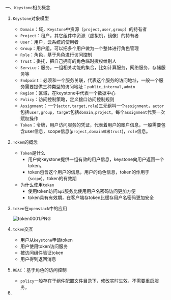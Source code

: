 一、`Keystone`相关概念

1. `Keystone`对象模型
   - `Domain`：域，`Keystone`中资源（`project,user,group`）的持有者
   - `Project`：租户，其它组件中资源（虚拟机，镜像）的持有者
   - `User`：用户，云系统的使用者
   - `Group`：用户组，可以把多个用户做为一个整体进行角色管理
   - `Role`：角色，基于角色进行访问控制
   - `Trust`：委托，把自己拥有的角色临时授权给别人
   - `Service`：服务，一组相关功能的集合，比如计算服务，网络服务，存储服务等
   - `Endpoint`：必须和一个服务关联，代表这个服务的访问地址，一般一个服务需要提供三种类型的访问地址：`public,internal,admin`
   - `Region`：区域，在keystone中代表一个数据中心
   - `Policy`：访问控制策略，定义接口访问控制规则
   - `Assignment`：一个(`actor,target,role`)三元组叫一个`assignment`，`actor`包括`user,group`，`target`包括`domain,project`。每个`assignment`代表一次赋权操作
   - `Token`：令牌，用户访问服务的凭证，代表着用户的账户信息，一般需要包含user信息，scope信息(`project,domain或者trust`)，`role`信息。
   
2. `Token`的概念

   - `Token`是什么
     - 用户向keystone提供一组有效的用户信息，keystone向用户返回一个token。
     - token包含这个用户的信息，用户的角色信息，token的作用于(`scope`)，token的有效期
   - 为什么使用`token`
     - 使用token访问`api`服务比使用用户名密码访问更加方便
     - token具有有效期，在客户端存token比缓存用户名密码更加安全

3. `token`在`openstack`中的应用

   ![token0001.PNG](http://ww1.sinaimg.cn/large/d3f19072gy1gay8bajxx6j20er09vjsf.jpg)

4. `token`交互

   - 用户从`keystone`申请token
   - 用户使用token访问服务
   - 被访问组件验证token
   - 用户得到返回消息

5. `RBAC`：基于角色的访问控制

   - `policy`一般存在于组件配置文件目录下，修改实时生效，不需要重启服务。

6. 